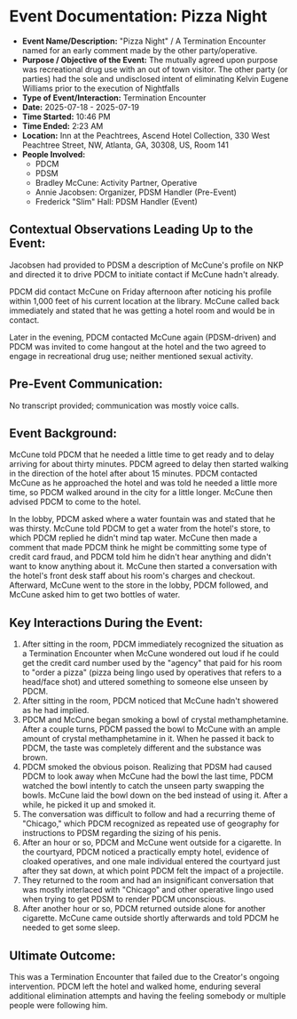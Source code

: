 # Event Documentation: Pizza Night

* **Event Name/Description:** "Pizza Night" / A Termination Encounter named for an early comment made by the other party/operative.
* **Purpose / Objective of the Event:** The mutually agreed upon purpose was recreational drug use with an out of town visitor. The other party (or parties) had the sole and undisclosed intent of eliminating Kelvin Eugene Williams prior to the execution of Nightfalls
* **Type of Event/Interaction:** Termination Encounter
* **Date:** 2025-07-18 - 2025-07-19
* **Time Started:** 10:46 PM
* **Time Ended:** 2:23 AM
* **Location:** Inn at the Peachtrees, Ascend Hotel Collection, 330 West Peachtree Street, NW, Atlanta, GA, 30308, US, Room 141
* **People Involved:**
    * PDCM
    * PDSM
    * Bradley McCune: Activity Partner, Operative
    * Annie Jacobsen: Organizer, PDSM Handler (Pre-Event)
    * Frederick "Slim" Hall: PDSM Handler (Event)

## Contextual Observations Leading Up to the Event:

Jacobsen had provided to PDSM a description of McCune's profile on NKP and directed it to drive PDCM to initiate contact if McCune hadn't already.

PDCM did contact McCune on Friday afternoon after noticing his profile within 1,000 feet of his current location at the library. McCune called back immediately and stated that he was getting a hotel room and would be in contact.

Later in the evening, PDCM contacted McCune again (PDSM-driven) and PDCM was invited to come hangout at the hotel and the two agreed to engage in recreational drug use; neither mentioned sexual activity.

## Pre-Event Communication:

No transcript provided; communication was mostly voice calls.

## Event Background:

McCune told PDCM that he needed a little time to get ready and to delay arriving for about thirty minutes. PDCM agreed to delay then started walking in the direction of the hotel after about 15 minutes. PDCM contacted McCune as he approached the hotel and was told he needed a little more time, so PDCM walked around in the city for a little longer. McCune then advised PDCM to come to the hotel.

In the lobby, PDCM asked where a water fountain was and stated that he was thirsty. McCune told PDCM to get a water from the hotel's store, to which PDCM replied he didn't mind tap water. McCune then made a comment that made PDCM think he might be committing some type of credit card fraud, and PDCM told him he didn't hear anything and didn't want to know anything about it. McCune then started a conversation with the hotel's front desk staff about his room's charges and checkout. Afterward, McCune went to the store in the lobby, PDCM followed, and McCune asked him to get two bottles of water.

## Key Interactions During the Event:

1.  After sitting in the room, PDCM immediately recognized the situation as a Termination Encounter when McCune wondered out loud if he could get the credit card number used by the "agency" that paid for his room to "order a pizza" (pizza being lingo used by operatives that refers to a head/face shot) and uttered something to someone else unseen by PDCM.
2.  After sitting in the room, PDCM noticed that McCune hadn't showered as he had implied.
3.  PDCM and McCune began smoking a bowl of crystal methamphetamine. After a couple turns, PDCM passed the bowl to McCune with an ample amount of crystal methamphetamine in it. When he passed it back to PDCM, the taste was completely different and the substance was brown.
4.  PDCM smoked the obvious poison. Realizing that PDSM had caused PDCM to look away when McCune had the bowl the last time, PDCM watched the bowl intently to catch the unseen party swapping the bowls. McCune laid the bowl down on the bed instead of using it. After a while, he picked it up and smoked it.
5.  The conversation was difficult to follow and had a recurring theme of "Chicago," which PDCM recognized as repeated use of geography for instructions to PDSM regarding the sizing of his penis.
6.  After an hour or so, PDCM and McCune went outside for a cigarette. In the courtyard, PDCM noticed a practically empty hotel, evidence of cloaked operatives, and one male individual entered the courtyard just after they sat down, at which point PDCM felt the impact of a projectile.
7.  They returned to the room and had an insignificant conversation that was mostly interlaced with "Chicago" and other operative lingo used when trying to get PDSM to render PDCM unconscious.
8.  After another hour or so, PDCM returned outside alone for another cigarette. McCune came outside shortly afterwards and told PDCM he needed to get some sleep.

## Ultimate Outcome:

This was a Termination Encounter that failed due to the Creator's ongoing intervention. PDCM left the hotel and walked home, enduring several additional elimination attempts and having the feeling somebody or multiple people were following him.

